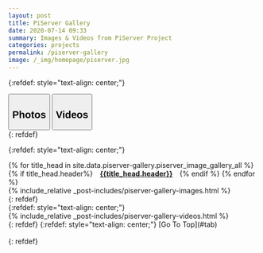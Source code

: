 ```yaml
---
layout: post
title: PiServer Gallery
date: 2020-07-14 09:33
summary: Images & Videos from PiServer Project
categories: projects
permalink: /piserver-gallery
image: /_img/homepage/piserver.jpg
---
```


{:refdef: style="text-align: center;"}
<div id="tab">
    <button class="tab-button tab-active" id="left-tab"><h2 class="link-tab link-tab-left">Photos</h2></button>
    <button class="tab-button tab-inactive" id="right-tab"><h2 class="link-tab link-tab-right">Videos</h2></button>
</div>
{: refdef}
<br>

{:refdef: style="text-align: center;"}
<div class="left-tab-content">
    <div>
        {% for title_head in site.data.piserver-gallery.piserver_image_gallery_all %}
            {% if title_head.header%}
                <a href="#{{title_head.header}}" style="margin: 10px;"><h4 style="display: inline;">{{title_head.header}}</h4></a>
            {% endif %}
        {% endfor %}
    </div>
    {% include_relative _post-includes/piserver-gallery-images.html %}
</div>
{: refdef}
<br>
{:refdef: style="text-align: center;"}
<div class="right-tab-content">
    {% include_relative _post-includes/piserver-gallery-videos.html %}
</div>
{: refdef}
{:refdef: style="text-align: center;"}
[Go To Top](#tab)
<br><br>
{: refdef}